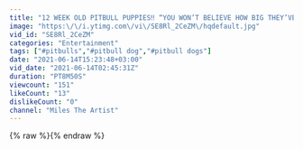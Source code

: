 ```yaml
---
title: "12 WEEK OLD PITBULL PUPPIES‼️ “YOU WON’T BELIEVE HOW BIG THEY’VE GOTTEN😱”"
image: "https:\/\/i.ytimg.com\/vi\/SE8Rl_2CeZM\/hqdefault.jpg"
vid_id: "SE8Rl_2CeZM"
categories: "Entertainment"
tags: ["#pitbulls","#pitbull dog","#pitbull dogs"]
date: "2021-06-14T15:23:48+03:00"
vid_date: "2021-06-14T02:45:31Z"
duration: "PT8M50S"
viewcount: "151"
likeCount: "13"
dislikeCount: "0"
channel: "Miles The Artist"
---
```

{% raw %}{% endraw %}
